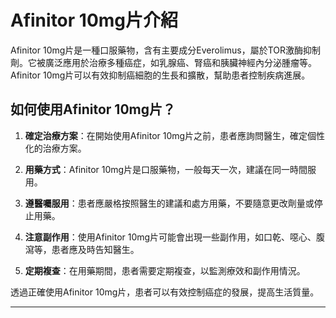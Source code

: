 # Afinitor 10mg片介紹
Afinitor 10mg片是一種口服藥物，含有主要成分Everolimus，屬於TOR激酶抑制劑。它被廣泛應用於治療多種癌症，如乳腺癌、腎癌和胰臟神經內分泌腫瘤等。Afinitor 10mg片可以有效抑制癌細胞的生長和擴散，幫助患者控制疾病進展。
## 如何使用Afinitor 10mg片？
1. **確定治療方案**：在開始使用Afinitor 10mg片之前，患者應詢問醫生，確定個性化的治療方案。
2. **用藥方式**：Afinitor 10mg片是口服藥物，一般每天一次，建議在同一時間服用。
3. **遵醫囑服用**：患者應嚴格按照醫生的建議和處方用藥，不要隨意更改劑量或停止用藥。
4. **注意副作用**：使用Afinitor 10mg片可能會出現一些副作用，如口乾、噁心、腹瀉等，患者應及時告知醫生。
5. **定期複查**：在用藥期間，患者需要定期複查，以監測療效和副作用情況。
透過正確使用Afinitor 10mg片，患者可以有效控制癌症的發展，提高生活質量。
---